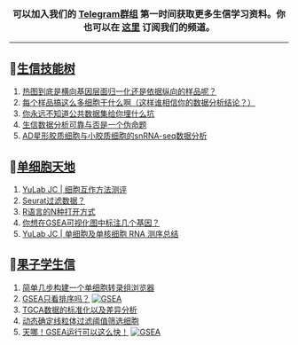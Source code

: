 
<h3 align="center">
  可以加入我们的 <a href="https://t.me/BioInfoTalk">Telegram群组</a> 第一时间获取更多生信学习资料。你也可以在 <a href="https://bioinforss-channel.vercel.app/">这里</a> 订阅我们的频道。
</h3>

------------------

## 📝[生信技能树](https://github.com/ixxmu/mp_duty/issues?q=label%3A%E7%94%9F%E4%BF%A1%E6%8A%80%E8%83%BD%E6%A0%91+is%3Aclosed)
<!-- 1issueTable -->

1. [热图到底是横向基因层面归一化还是依据纵向的样品呢？](https://github.com/ixxmu/mp_duty/issues/5394) 
2. [每个样品搞这么多细胞干什么啊（这样谁相信你的数据分析结论？）](https://github.com/ixxmu/mp_duty/issues/5393) 
3. [你永远不知道公共数据集给你埋什么坑](https://github.com/ixxmu/mp_duty/issues/5392) 
4. [生信数据分析可靠与否是一个伪命题](https://github.com/ixxmu/mp_duty/issues/5355) 
5. [AD星形胶质细胞与小胶质细胞的snRNA-seq数据分析](https://github.com/ixxmu/mp_duty/issues/5341) 
<!-- 1issueTable -->
## 📝[单细胞天地](https://github.com/ixxmu/mp_duty/issues?q=label%3A%E5%8D%95%E7%BB%86%E8%83%9E%E5%A4%A9%E5%9C%B0+is%3Aclosed)
<!-- 2issueTable -->

1. [YuLab JC | 细胞互作方法测评](https://github.com/ixxmu/mp_duty/issues/5383) 
2. [Seurat过滤数据？](https://github.com/ixxmu/mp_duty/issues/5376) 
3. [R语言的N种打开方式](https://github.com/ixxmu/mp_duty/issues/5300) 
4. [你想在GSEA可视化图中标注几个基因？](https://github.com/ixxmu/mp_duty/issues/5242) 
5. [YuLab JC | 单细胞及单核细胞 RNA 测序总结](https://github.com/ixxmu/mp_duty/issues/4934) 
<!-- 2issueTable -->

## 📝[果子学生信](https://github.com/ixxmu/mp_duty/issues?q=label%3A%E6%9E%9C%E5%AD%90%E5%AD%A6%E7%94%9F%E4%BF%A1+is%3Aclosed)
<!-- 3issueTable -->

1. [简单几步构建一个单细胞转录组浏览器](https://github.com/ixxmu/mp_duty/issues/5103) 
2. [GSEA只看排序吗？](https://github.com/ixxmu/mp_duty/issues/4920) [![GSEA](https://img.shields.io/github/labels/ixxmu/mp_duty/GSEA)](https://github.com/ixxmu/mp_duty/labels/GSEA)
3. [TGCA数据的标准化以及差异分析](https://github.com/ixxmu/mp_duty/issues/4829) 
4. [动态确定线粒体过滤阈值筛选细胞](https://github.com/ixxmu/mp_duty/issues/4754) 
5. [天哪！GSEA运行可以这么快！](https://github.com/ixxmu/mp_duty/issues/4602) [![GSEA](https://img.shields.io/github/labels/ixxmu/mp_duty/GSEA)](https://github.com/ixxmu/mp_duty/labels/GSEA)
<!-- 3issueTable -->
